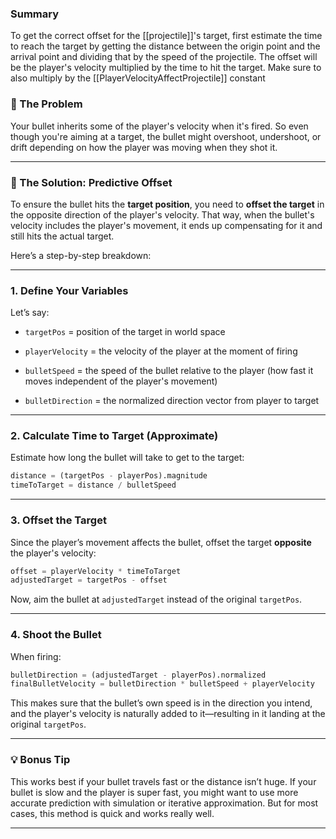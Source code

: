 ### Summary
To get the correct offset for the [[projectile]]'s target, first estimate the time to reach the target by getting the distance between the origin point and the arrival point and dividing that by the speed of the projectile. The offset will be the player's velocity multiplied by the time to hit the target. Make sure to also multiply by the [[PlayerVelocityAffectProjectile]] constant


### 🎯 The Problem

Your bullet inherits some of the player's velocity when it's fired. So even though you're aiming at a target, the bullet might overshoot, undershoot, or drift depending on how the player was moving when they shot it.

---

### 🧮 The Solution: Predictive Offset

To ensure the bullet hits the **target position**, you need to **offset the target** in the opposite direction of the player's velocity. That way, when the bullet's velocity includes the player's movement, it ends up compensating for it and still hits the actual target.

Here’s a step-by-step breakdown:

---

### 1. **Define Your Variables**

Let’s say:

- `targetPos` = position of the target in world space
    
- `playerVelocity` = the velocity of the player at the moment of firing
    
- `bulletSpeed` = the speed of the bullet relative to the player (how fast it moves independent of the player's movement)
    
- `bulletDirection` = the normalized direction vector from player to target
    

---

### 2. **Calculate Time to Target (Approximate)**

Estimate how long the bullet will take to get to the target:

```python
distance = (targetPos - playerPos).magnitude
timeToTarget = distance / bulletSpeed
```

---

### 3. **Offset the Target**

Since the player’s movement affects the bullet, offset the target **opposite** the player's velocity:

```python
offset = playerVelocity * timeToTarget
adjustedTarget = targetPos - offset
```

Now, aim the bullet at `adjustedTarget` instead of the original `targetPos`.

---

### 4. **Shoot the Bullet**

When firing:

```python
bulletDirection = (adjustedTarget - playerPos).normalized
finalBulletVelocity = bulletDirection * bulletSpeed + playerVelocity
```

This makes sure that the bullet’s own speed is in the direction you intend, and the player's velocity is naturally added to it—resulting in it landing at the original `targetPos`.

---

### 💡 Bonus Tip

This works best if your bullet travels fast or the distance isn’t huge. If your bullet is slow and the player is super fast, you might want to use more accurate prediction with simulation or iterative approximation. But for most cases, this method is quick and works really well.

---

